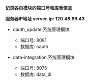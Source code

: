 **记录各自模块的端口号和库表信息**

**服务器IP地址 server-ip: 120.48.69.43**

 - oauth_update:系统管理模块
   - 端口号: 8081
   - 数据库: oauth

- data-integration:系统管理模块
   - 端口号: 8075
   - 数据库: data_di